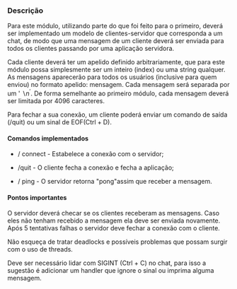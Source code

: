 ### Descrição

Para este módulo, utilizando parte do que foi feito para o primeiro, deverá ser implementado um modelo de clientes-servidor que corresponda a um chat, de modo que uma mensagem de um cliente deverá ser enviada para todos os clientes passando por uma aplicação servidora.

Cada cliente deverá ter um apelido definido arbitrariamente, que para este módulo possa simplesmente ser um inteiro (index) ou uma string qualquer. As mensagens aparecerão para todos os usuários (inclusive para quem enviou) no formato apelido: mensagem. Cada mensagem será separada por um ' $\backslash n^{\prime}$. De forma semelhante ao primeiro módulo, cada mensagem deverá ser limitada por 4096 caracteres.

Para fechar a sua conexão, um cliente poderá enviar um comando de saída (/quit) ou um sinal de $\mathrm{EOF}(\mathrm{Ctrl}+\mathrm{D})$.

#### Comandos implementados
- / connect - Estabelece a conexão com o servidor;

- /quit - O cliente fecha a conexão e fecha a aplicação;

- / ping - O servidor retorna "pong"assim que receber a mensagem.

#### Pontos importantes
O servidor deverá checar se os clientes receberam as mensagens. Caso eles não tenham recebido a mensagem ela deve ser enviada novamente. Após 5 tentativas falhas o servidor deve fechar a conexão com o cliente.

Não esqueça de tratar deadlocks e possíveis problemas que possam surgir com o uso de threads.

Deve ser necessário lidar com SIGINT (Ctrl + C) no chat, para isso a sugestão é adicionar um handler que ignore o sinal ou imprima alguma mensagem.

